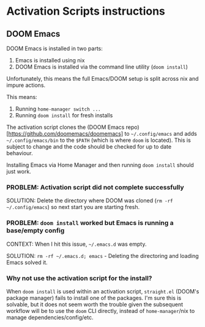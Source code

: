 # Activation Scripts instructions

## DOOM Emacs

DOOM Emacs is installed in two parts:

1) Emacs is installed using nix
2) DOOM Emacs is installed via the command line utility (`doom install`)

Unfortunately, this means the full Emacs/DOOM setup is split across nix and impure actions.

This means:

1) Running `home-manager switch ...`
2) Running `doom install` for fresh installs

The activation script clones the (DOOM Emacs repo)[https://github.com/doomemacs/doomemacs] to `~/.config/emacs` and adds `~/.config/emacs/bin` to the `$PATH` (which is where `doom` is located). This is subject to change and the code should be checked for up to date behaviour.

Installing Emacs via Home Manager and then running `doom install` should just work. 

### PROBLEM: Activation script did not complete successfully

SOLUTION: Delete the directory where DOOM was cloned (`rm -rf ~/.config/emacs`) so next start you are starting fresh.

### PROBLEM: `doom install` worked but Emacs is running a base/empty config

CONTEXT: When I hit this issue, `~/.emacs.d` was empty.

SOLUTION: `rm -rf ~/.emacs.d; emacs` - Deleting the directoring and loading Emacs solved it.

### Why not use the activation script for the install?

When `doom install` is used within an activation script, `straight.el` (DOOM's package manager) fails to install one of the packages. I'm sure this is solvable, but it does not seem worth the trouble given the subsequent workflow will be to use the `doom` CLI directly, instead of `home-manager`/nix to manage dependencies/config/etc.
